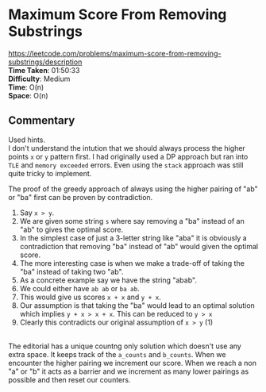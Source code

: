 # Maximum Score From Removing Substrings
https://leetcode.com/problems/maximum-score-from-removing-substrings/description \
**Time Taken**: 01:50:33 \
**Difficulty**: Medium \
**Time**: O(n) \
**Space**: O(n)

## Commentary
Used hints. \
I don't understand the intution that we should always process the higher points `x` or `y` pattern first.
I had originally used a DP approach but ran into `TLE` and `memory exceeded` errors.
Even using the `stack` approach was still quite tricky to implement.

The proof of the greedy approach of always using the higher pairing of "ab" or "ba" first can be proven by contradiction.
1) Say `x > y`.
2) We are given some string `s` where say removing a "ba" instead of an "ab" to gives the optimal score.
3) In the simplest case of just a 3-letter string like "aba" it is obviously a contradiction that removing "ba" instead of "ab" would given the optimal score.
4) The more interesting case is when we make a trade-off of taking the "ba" instead of taking two "ab".
4) As a concrete example say we have the string "abab".
5) We could either have `ab ab` or `ba ab`.
6) This would give us scores `x + x` and `y + x`.
7) Our assumption is that taking the "ba" would lead to an optimal solution which implies `y + x > x + x`. This can be reduced to `y > x`
9) Clearly this contradicts our original assumption of `x > y` (1)


\
The editorial has a unique countng only solution which doesn't use any extra space.
It keeps track of the `a_counts` and `b_counts`. When we encounter the higher pairing 
we increment our score. When we reach a non "a" or "b" it acts as a barrier
and we increment as many lower pairings as possible and then reset our counters.
